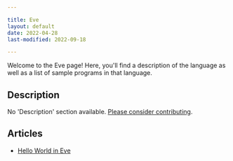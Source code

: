 ```yaml
---

title: Eve
layout: default
date: 2022-04-28
last-modified: 2022-09-18

---
```


Welcome to the Eve page! Here, you'll find a description of the language as well as a list of sample programs in that language.

## Description

No 'Description' section available. [Please consider contributing](https://github.com/TheRenegadeCoder/sample-programs-website).

## Articles

- [Hello World in Eve](https://sampleprograms.io/projects/hello-world/eve)
